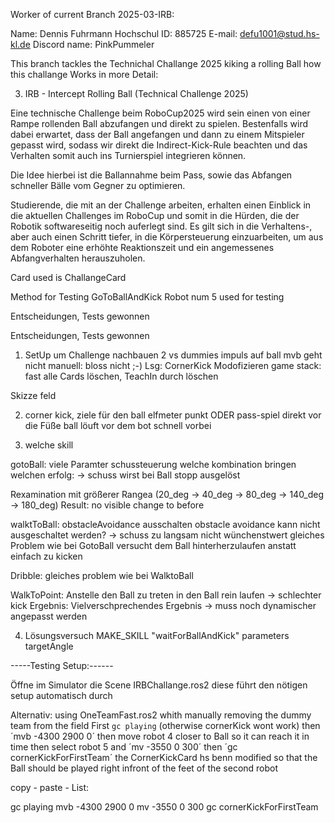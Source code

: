 

Worker of current Branch 2025-03-IRB:

Name: 		Dennis Fuhrmann
Hochschul ID: 	885725
E-mail:		defu1001@stud.hs-kl.de
Discord name:	PinkPummeler

This branch tackles the Technichal Challange 2025 kiking a rolling Ball how this challange Works in more Detail:

3. IRB - Intercept Rolling Ball (Technical Challenge 2025)

Eine technische Challenge beim RoboCup2025 wird sein einen von einer Rampe rollenden Ball abzufangen und direkt zu spielen. 
Bestenfalls wird dabei erwartet, dass der Ball angefangen und dann zu einem Mitspieler gepasst wird, sodass wir direkt die Indirect-Kick-Rule beachten und das Verhalten somit auch ins Turnierspiel integrieren können.

Die Idee hierbei ist die Ballannahme beim Pass, sowie das Abfangen schneller Bälle vom Gegner zu optimieren.

Studierende, die mit an der Challenge arbeiten, erhalten einen Einblick in die aktuellen Challenges im RoboCup und somit in die Hürden,
 die der Robotik softwareseitig noch auferlegt sind. Es gilt sich in die Verhaltens-, aber auch einen Schritt tiefer, in die Körpersteuerung einzuarbeiten,
 um aus dem Roboter eine erhöhte Reaktionszeit und ein angemessenes Abfangverhalten herauszuholen. 

Card used is ChallangeCard

Method for Testing GoToBallAndKick
Robot num 5 used for testing

Entscheidungen, Tests gewonnen

Entscheidungen, Tests gewonnen

1) SetUp um  Challenge nachbauen
2 vs dummies
impuls auf ball mvb geht nicht 
manuell: bloss nicht ;-)
Lsg: CornerKick Modofizieren
game stack: fast alle Cards löschen, TeachIn durch löschen


Skizze feld 

2) corner kick, 
ziele für den ball elfmeter punkt ODER
pass-spiel direkt vor die Füße
ball löuft vor dem bot schnell vorbei

3) welche skill

gotoBall: viele Paramter schussteuerung
welche kombination bringen welchen erfolg: -> schuss wirst bei Ball stopp ausgelöst

Rexamination mit größerer Rangea (20_deg -> 40_deg -> 80_deg -> 140_deg -> 180_deg)
Result: no visible change to before

walktToBall: obstacleAvoidance ausschalten
obstacle avoidance kann nicht ausgeschaltet werden? -> schuss zu langsam nicht wünchenstwert 
gleiches Problem wie bei GotoBall versucht dem Ball hinterherzulaufen anstatt einfach zu kicken

Dribble:
gleiches problem wie bei WalktoBall

WalkToPoint:
Anstelle den Ball zu treten in den Ball rein laufen -> schlechter kick
Ergebnis: Vielverschprechendes Ergebnis -> muss noch dynamischer angepasst werden


4) Lösungsversuch
MAKE_SKILL "waitForBallAndKick"
parameters targetAngle


-----Testing Setup:------

Öffne im Simulator die Scene IRBChallange.ros2
diese führt den nötigen setup automatisch durch

Alternativ:
using OneTeamFast.ros2 whith manually removing the dummy team from the field
First `gc playing` (otherwise cornerKick wont work)
then ´mvb -4300 2900 0´
then move robot 4 closer to Ball so it can reach it in time
then select robot 5 and ´mv -3550 0 300´
then ´gc cornerKickForFirstTeam´
the CornerKickCard hs benn modified so that the Ball should be played right infront of the feet of the second robot

copy - paste - List:

gc playing
mvb -4300 2900 0
mv -3550 0 300
gc cornerKickForFirstTeam

